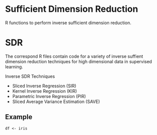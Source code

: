 # Sufficient Dimension Reduction
R functions to perform inverse sufficient dimension reduction.

SDR
======
The correspond R files contain code for a variety of inverse suffient dimension reduction techniques for high dimensional data in supervised learning.

Inverse SDR Techniques
- Sliced Inverse Regression (SIR)
- Kernel Inverse Regression (KIR)
- Parametric Inverse Regression (PIR)
- Sliced Average Variance Estimation (SAVE)

Example
------
```{R}
df <- iris

```
